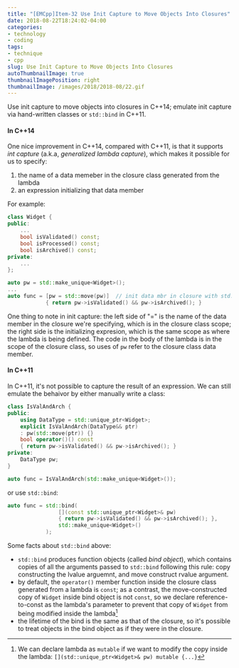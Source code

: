 ```yaml
---
title: "[EMCpp]Item-32 Use Init Capture to Move Objects Into Closures"
date: 2018-08-22T18:24:02-04:00
categories:
- technology
- coding
tags:
- technique
- cpp
slug: Use Init Capture to Move Objects Into Closures
autoThumbnailImage: true
thumbnailImagePosition: right
thumbnailImage: /images/2018/2018-08/22.gif
---
```


Use init capture to move objects into closures in C++14; emulate init capture via hand-written classes or `std::bind` in C++11.
<!--more-->

#### In C++14

One nice improvement in C++14, compared with C++11, is that it supports _int capture_ (a.k.a, _generalized lambda capture_), which makes it possible for us to specify:

1. the name of a data memeber in the closure class generated from the lambda
2. an expression initializing that data member

For example:

```cpp
class Widget {
public:
    ...
    bool isValidated() const;
    bool isProcessed() const;
    bool isArchived() const;
private:
    ...
};

auto pw = std::make_unique<Widget>();
...
auto func = [pw = std::move(pw)]  // init data mbr in closure with std::move(pw)
            { return pw->isValidated() && pw->isArchived(); }
```

One thing to note in init capture: the left side of "=" is the name of the data member in the closure we're specifying, which is in the closure class scope; the right side is the initializing expresion, which is the same scope as where the lambda is being defined. The code in the body of the lambda is in the scope of the closure class, so uses of `pw` refer to the closure class data member.

#### In C++11

In C++11, it's not possible to capture the result of an expression. We can still emulate the behaivor by either manually write a class:

```cpp
class IsValAndArch {
public:
    using DataType = std::unique_ptr<Widget>;
    explicit IsValAndArch(DataType&& ptr)
    : pw(std::move(ptr)) {}
    bool operator()() const
    { return pw->isValidated() && pw->isArchived(); }
private:
    DataType pw;
}

auto func = IsValAndArch(std::make_unique<Widget>());
```

or use `std::bind`:

```cpp
auto func = std::bind(
                [](const std::unique_ptr<Widget>& pw)
                { return pw->isValidated() && pw->isArchived(); },
                std::make_unique<Widget>()
            );
```

Some facts about `std::bind` above:

* `std::bind` produces function objects (called _bind object_), which contains copies of all the arguments passed to `std::bind` following this rule: copy constructing the lvalue arguemnt, and move construct rvalue argument.
* by default, the `operator()` member function inside the closure class generated from a lambda is `const`; as a contrast, the move-constructed copy of `Widget` inside bind object is not `const`, so we declare reference-to-const as the lambda's parameter to prevent that copy of `Widget` from being modified inside the lambda[^1]
* the lifetime of the bind is the same as that of the closure, so it's possible to treat objects in the bind object as if they were in the closure.


[^1]: We can declare lambda as `mutable` if we want to modify the copy inside the lambda: `[](std::unique_ptr<Widget>& pw) mutable {...}`
